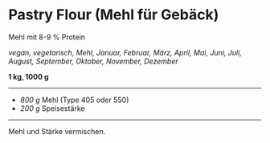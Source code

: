 # Pastry Flour (Mehl für Gebäck)

Mehl mit 8-9 % Protein

*vegan, vegetarisch, Mehl, Januar, Februar, März, April, Mai, Juni, Juli, August, September, Oktober, November, Dezember*

**1 kg, 1000 g**

---

- *800 g* Mehl (Type 405 oder 550)
- *200 g* Speisestärke

---

Mehl und Stärke vermischen.
